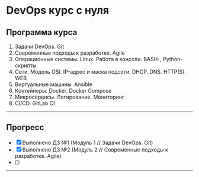 # DevOps курс с нуля

## Программа курса

1. Задачи DevOps. Git  
2. Современные подходы к разработке. Agile  
3. Операционные системы. Linux. Работа в консоли. BASH-, Python-скрипты  
4. Сети. Модель OSI. IP-адрес и маска подсети. DHCP. DNS. HTTP(S). WEB  
5. Виртуальные машины. Ansible  
6. Контейнеры. Docker. Docker Compose  
7. Микросервисы. Логирование. Мониторинг  
8. CI/CD. GitLab CI

---

## Прогресс 

- [x] Выполнено ДЗ №1 (Модуль 1 // Задачи DevOps. Git)  
- [x] Выполнено ДЗ №2 (Модуль 2 // Современные подходы к разработке. Agile)
- [ ]  

---
